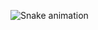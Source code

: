 ![Snake animation](https://github.com/Dericabrantes/Dericabrantes/blob/output/github-contribution-grid-snake.svg)

